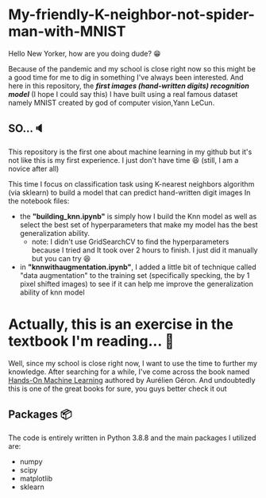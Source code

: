 # My-friendly-K-neighbor-not-spider-man-with-MNIST
Hello New Yorker, how are you doing dude? :grin:

Because of the pandemic and my school is close right now so this might be a good time for me to dig in something I've always been interested.
And here in this repository, the ***first images (hand-written digits) recognition model***  (I hope I could say this) I have built using a real famous dataset 
namely MNIST created by god of computer vision,Yann LeCun.

## SO...:speaker:
This repository is the first one about machine learning in my github but it's not like this is my first experience.
I just don't have time :laughing: (still, I am a novice after all)

This time I focus on classification task using K-nearest neighbors algorithm (via sklearn) to build a model that can predict hand-written digit images
In the notebook files:
- the **"building_knn.ipynb"** is simply how I build the Knn model as well as select the best set of hyperparameters that make my model has the best generalization ability.
  - note: I didn't use GridSearchCV to find the hyperparameters because I tried and It took over 2 hours to finish. I just did it manually but you can try  :satisfied:
- in **"knnwithaugmentation.ipynb"**, I added a little bit of technique called "data augmentation" to the training set (specifically specking, the by 1 pixel shifted images)
  to see if it can help me improve the generalization ability of knn model
  
# Actually, this is an exercise in the textbook I'm reading... :book:
Well, since my school is close right now, I want to use the time to further my knowledge. 
After searching for a while, I've come across the book named [Hands-On Machine Learning](https://www.oreilly.com/library/view/hands-on-machine-learning/9781492032632/) authored by Aurélien Géron.
And undoubtedly this is one of the great books for sure, you guys better check it out

## Packages :package:
The code is entirely written in Python 3.8.8 and the main packages I utilized are:
- numpy
- scipy
- matplotlib
- sklearn



